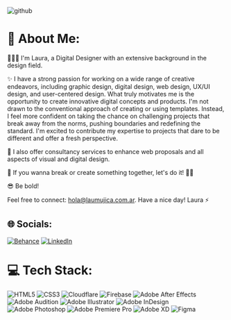 ![github](https://github.com/lauraamujica/laumujica.com.ar/blob/17100f7349655cdf84ed37a51f068990a7a10603/img/portada-readme_Artboard%201.png)



# 💫 About Me:
🙋🏻‍♀️
I'm Laura, a Digital Designer with an extensive background in the design field. 

✨
I have a strong passion for working on a wide range of creative endeavors, including graphic design, digital design, web design, UX/UI design, and user-centered design. What truly motivates me is the opportunity to create innovative digital concepts and products. I'm not drawn to the conventional approach of creating or using templates. Instead, I feel more confident on taking the chance on challenging projects that break away from the norms, pushing boundaries and redefining the standard. I'm excited to contribute my expertise to projects that dare to be different and offer a fresh perspective.

🚀
I also offer consultancy services to enhance web proposals and all aspects of visual and digital design.

🎠
If you wanna break or create something together, let's do it! 🎈✨

😎
Be bold!

Feel free to connect: hola@laumujica.com.ar. 
Have a nice day! 
Laura ⚡


## 🌐 Socials:
[![Behance](https://img.shields.io/badge/Behance-1769ff?logo=behance&logoColor=white)](https://behance.net/laumujica) [![LinkedIn](https://img.shields.io/badge/LinkedIn-%230077B5.svg?logo=linkedin&logoColor=white)](https://linkedin.com/in/laumujica) 

# 💻 Tech Stack:
![HTML5](https://img.shields.io/badge/html5-%23E34F26.svg?style=flat&logo=html5&logoColor=white) ![CSS3](https://img.shields.io/badge/css3-%231572B6.svg?style=flat&logo=css3&logoColor=white) ![Cloudflare](https://img.shields.io/badge/Cloudflare-F38020?style=flat&logo=Cloudflare&logoColor=white) ![Firebase](https://img.shields.io/badge/firebase-%23039BE5.svg?style=flat&logo=firebase) ![Adobe After Effects](https://img.shields.io/badge/Adobe%20After%20Effects-9999FF.svg?style=flat&logo=Adobe%20After%20Effects&logoColor=white) ![Adobe Audition](https://img.shields.io/badge/Adobe%20Audition-9999FF.svg?style=flat&logo=Adobe%20Audition&logoColor=white) ![Adobe Illustrator](https://img.shields.io/badge/adobeillustrator-%23FF9A00.svg?style=flat&logo=adobeillustrator&logoColor=white) ![Adobe InDesign](https://img.shields.io/badge/Adobe%20InDesign-49021F?style=flat&logo=adobeindesign&logoColor=white) ![Adobe Photoshop](https://img.shields.io/badge/adobephotoshop-%2331A8FF.svg?style=flat&logo=adobephotoshop&logoColor=white) ![Adobe Premiere Pro](https://img.shields.io/badge/Adobe%20Premiere%20Pro-9999FF.svg?style=flat&logo=Adobe%20Premiere%20Pro&logoColor=white) ![Adobe XD](https://img.shields.io/badge/Adobe%20XD-470137?style=flat&logo=Adobe%20XD&logoColor=#FF61F6) 	![Figma](https://img.shields.io/badge/figma-%23F24E1E.svg?style=flat&logo=figma&logoColor=white)
